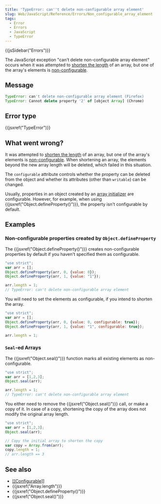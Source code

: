 ```yaml
---
title: 'TypeError: can''t delete non-configurable array element'
slug: Web/JavaScript/Reference/Errors/Non_configurable_array_element
tags:
  - Error
  - Errors
  - JavaScript
  - TypeError
---
```

{{jsSidebar("Errors")}}

The JavaScript exception "can't delete non-configurable array element" occurs
when it was attempted to
[shorten the length](/en-US/docs/Web/JavaScript/Reference/Global_Objects/Array/length#shortening_an_array)
of an array, but one of the array's elements is
[non-configurable](/en-US/docs/Web/JavaScript/Data_structures#properties).

## Message

```js
TypeError: can't delete non-configurable array element (Firefox)
TypeError: Cannot delete property '2' of [object Array] (Chrome)
```

## Error type

{{jsxref("TypeError")}}

## What went wrong?

It was attempted to
[shorten the length](/en-US/docs/Web/JavaScript/Reference/Global_Objects/Array/length#shortening_an_array)
of an array, but one of the array's elements is
[non-configurable](/en-US/docs/Web/JavaScript/Data_structures#properties). When
shortening an array, the elements beyond the new array length will be deleted,
which failed in this situation.

The `configurable` attribute controls whether the property can be deleted from
the object and whether its attributes (other than `writable`) can be changed.

Usually, properties in an object created by an
[array initializer](/en-US/docs/Web/JavaScript/Reference/Global_Objects/Array#syntax)
are configurable. However, for example, when using
{{jsxref("Object.defineProperty()")}}, the property isn't
configurable by default.

## Examples

### Non-configurable properties created by `Object.defineProperty`

The {{jsxref("Object.defineProperty()")}} creates non-configurable
properties by default if you haven't specified them as configurable.

```js example-bad
"use strict";
var arr = [];
Object.defineProperty(arr, 0, {value: 0});
Object.defineProperty(arr, 1, {value: "1"});

arr.length = 1;
// TypeError: can't delete non-configurable array element
```

You will need to set the elements as configurable, if you intend to shorten the
array.

```js example-good
"use strict";
var arr = [];
Object.defineProperty(arr, 0, {value: 0, configurable: true});
Object.defineProperty(arr, 1, {value: "1", configurable: true});

arr.length = 1;
```

### `Seal`-ed Arrays

The {{jsxref("Object.seal()")}} function marks all existing elements as
non-configurable.

```js example-bad
"use strict";
var arr = [1,2,3];
Object.seal(arr);

arr.length = 1;
// TypeError: can't delete non-configurable array element
```

You either need to remove the {{jsxref("Object.seal()")}} call, or make
a copy of it. In case of a copy, shortening the copy of the array does not
modify the original array length.

```js example-good
"use strict";
var arr = [1,2,3];
Object.seal(arr);

// Copy the initial array to shorten the copy
var copy = Array.from(arr);
copy.length = 1;
// arr.length == 3
```

## See also

- [\[\[Configurable\]\]](/en-US/docs/Web/JavaScript/Data_structures#properties)
- {{jsxref("Array.length")}}
- {{jsxref("Object.defineProperty()")}}
- {{jsxref("Object.seal()")}}

